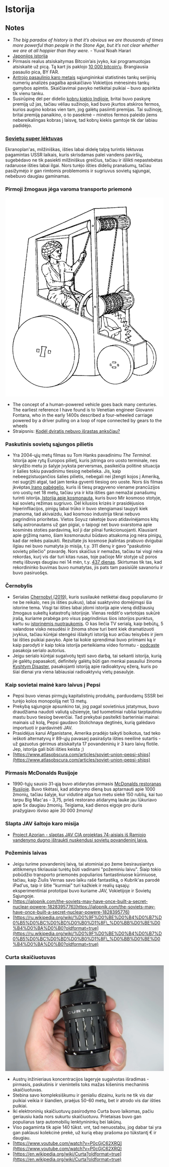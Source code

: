 # Istorija

## Notes

* _The big paradox of history is that it’s obvious we are thousands of times more powerful than people in the Stone Age, but it’s not clear whether we are at all happier than they were. -_ Yuval Noah Harari
* [Japonijos istorija](https://www.youtube.com/watch?v=Mh5LY4Mz15o)
* Pirmasis realus atsiskaitymas Bitcoin’ais įvyko, kai programuotojas atsiskaitė už picą. Tą kart jis paklojo [10 000 bitcoin’ų](http://www.coindesk.com/bitcoin-pizza-day-celebrating-pizza-bought-10000-btc/). Brangiausia pasaulio pica, BY FAR.
* [Antrojo pasaulinio karo metais](https://www.wikiwand.com/en/German\_tank\_problem#/Historical\_problem) sąjungininkai statistinės tankų serijinių numerių analizės pagalba apskaičiavo Vokietijos mėnesinės tankų gamybos apimtis. Skaičiavimai pavyko netikėtai puikiai – buvo apsirikta tik vienu tanku.
* Susirūpinę dėl per didelio [kobrų kiekio Indijoje](http://www.wikiwand.com/en/Cobra\_effect), britai buvo paskyrę premiją už jas, tačiau vėliau sužinojo, kad buvo įkurtos atskiros fermos, kurios augino kobras vien tam, jog galėtų pasiimti premijas. Tai sužinoję, britai premiją panaikino, o to pasekmė – minėtos fermos paleido jiems nebereikalingas kobras į laisvę, tad kobrų kiekis gamtoje tik dar labiau padidėjo.

### [Sovietų super lėktuvas](https://youtu.be/7Hv2dsVkA38)

Ekranoplan'as, milžiniškas, išties labai didelę talpą turintis lėktuvas pagamintas USSR laikais, kuris skrisdamas palei vandens paviršių, sugebėdavo ne tik pasiekti milžiniškus greičius, tačiau ir išlikti nepastebėtas radaruose išties labai ilgai. Nors turėjo išties didelių pranašumų, tačiau pasižymėjo ir gan rimtomis problemomis ir sugriuvus sovietų sąjungai, nebebuvo daugiau gaminamas.

### Pirmoji žmogaus jėga varoma transporto priemonė

![](../../../.gitbook/assets/giovanni-fontana-carriage.png)

* The concept of a human-powered vehicle goes back many centuries. The earliest reference I have found is to Venetian engineer Giovanni Fontana, who in the early 1400s described a four-wheeled carriage powered by a driver pulling on a loop of rope connected by gears to the wheels
* Straipsnis: [Kodėl dviratis nebuvo išrastas anksčiau?](https://rootsofprogress.org/why-did-we-wait-so-long-for-the-bicycle)

### Paskutinis sovietų sąjungos pilietis

* Yra 2004-ųjų metų filmas su Tom Hanks pavadinimu _The Terminal_. Istorija apie rytų Europos pilietį, kuris įstringa oro uosto terminale, nes skrydžio metu jo šalyje įvyksta perversmas, pasikeičia politinė situacija ir šalies tokiu pavadinimu tiesiog nebelieka. Jis, kaip nebeegzistuojančios šalies pilietis, nebegali nei įžengti kojos į Ameriką, nei sugrįžti atgal, tad jam tenka gyventi tiesiog oro uoste. Nors šis filmas įkvėptas[ Irano pabėgelio](https://www.wikiwand.com/en/Mehran\_Karimi\_Nasseri), kuris iš tiesų pragyveno viename prancūzijos oro uostų net 18 metų, tačiau yra ir kita išties gan nemažai panašumų turinti istorija.[ Istorija apie kosmonautą](https://www.rbth.com/history/330415-last-soviet-citizen-cosmonaut), kuris buvo Mir kosmoso stotyje, kai sovietų režimas sugriuvo. Dėl kilusios krizės ir prasidėjusios hiperinfliacijos, pinigų labai trūko ir buvo stengiamasi taupyti kiek įmanoma, tad akivaizdu, kad kosmoso industrija tikrai nebuvo pagrindinis prioritetas. Vietos Soyuz raketoje buvo atidavinėjamos kitų šalių astronautams už gan pigiai, o taipogi net buvo svarstoma apie kosminės stoties pardavimą, kol ji dar pilnai funkcionuojanti. Klausiant apie grįžimą namo, šiam kosmonautui būdavo atsakoma jog nėra pinigų, kad dar reikės palaukti. Rezultate jis kosmose įkalintas prabuvo dvigubai ilgiau nei buvo numatyta jo misija, t.y. 311 dienų ir gavo "paskutinio sovietų piliečio" pravardę. Nors skaičius ir nemažas, tačiau tai visgi nėra rekordas, kurį vis dar turi kitas rusas, toje pačioje Mir stotyje už poros metų išbuvęs daugiau nei 14 mėn, t.y. [437 dienas](https://www.wikiwand.com/en/Valeri\_Polyakov). Skirtumas tik tas, kad rekordininko buvimas buvo numatytas, jis pats tam pasisiūlė savanoriu ir buvo pasiruošęs.

### Černobylis

* Serialas [Chernobyl (2019)](../../filmai/#chernobyl-2019), kuris susilaukė netikėtai daug populiarumo (ir ne be reikalo, nes jis išties puikus), labai suaktyvino domėjimąsi šia istorine tema. Visgi tai išties labai įdomi istorija apie vieną didžiausių žmogaus sukeltų katastrofų istorijoje. Vienas reddit'o vartotojas sukūrė įrašą, kuriame prabėga pro visus pagrindinius šios istorijos punktus, kartu su [istorinėmis nuotraukomis](https://imgur.com/a/TwY6q). O kas liečia TV serialą, kaip bebūtų, 5 valandose visko nesudėsi ir žinoma show turi bent kiek dramatizuoti įvykius, tačiau kūrėjai stengėsi išlaikyti istoriją kuo arčiau teisybės ir jiem tai išties puikiai pavyko. Apie tai kokie sprendimai buvo priimami ką ir kaip parodyti ir kaip tokia istorija perteikiama video formatu - [podcaste ](https://www.youtube.com/watch?v=rUeHPCYtWYQ)pasakoja serialo autorius.
* Jeigu serialo kūrėjai sugalvotų tęsti savo darbą, tai sekanti istorija, kurią jie galėtų papasakoti, definitely galėtų būti gan menkai pasauliui žinoma [Kyshtym Disaster](https://youtu.be/SQCfOjhguO0), pasakojanti istoriją apie radioaktyvų ežerą, kuris po šiai dienai yra viena labiausiai radioaktyvių vietų pasaulyje.

### Kaip sovietai mainė karo laivus į Pepsi

* Pepsi buvo vienas pirmųjų kapitalistinių produktų, parduodamų SSSR bei turėjo kolos monopoliją net 13 metų.
* Prekybą sąjungoje apsunkino tai, jog pagal sovietinius įstatymus, buvo draudžiama naudoti valiutą užsienyje, tad tuometiniai rubliai tarptautiniu mastu buvo tiesiog beverčiai. Tad prekybai pasitelkti barteriniai mainai: mainais už kolą, Pepsi gaudavo Stolichnaya degtinės, kurią galėdavo importuoti ir pardavinėti JAV.
* Prasidėjus karui Afganistane, Amerika pradėjo taikyti boikotus, tad teko ieškoti alternatyvų ir 89-ųjų pavasarį pasirašyta išties neeilinė sutartis - už gazuotus gėrimus atsiskaityta 17 povandeninių ir 3 karo laivų flotile. Jep, istorija gali būti išties keista ;)
* [https://www.atlasobscura.com/articles/soviet-union-pepsi-ships](https://www.atlasobscura.com/articles/soviet-union-pepsi-ships)

### Pirmasis McDonalds Rusijoje

* 1990-tųjų sausio 31-ąją buvo atidarytas pirmasis [McDonalds restoranas Rusijoje](https://www.boredpanda.com/first-mcdonald-restaurant-opens-soviet-union-moscow-russia-1990/?utm\_source=facebook\&utm\_medium=social\&utm\_campaign=organic). Buvo tikėtasi, kad atidarymo dieną bus aptarnauti apie 1000 žmonių, tačiau šalyje, kur vidutinė alga tuo metu siekė 150 rublių, kai tuo tarpu Big Mac'as - 3,75, prieš restorano atidarymą lauke jau lūkuriavo apie 5x daugiau žmonių. Teigiama, kad dienos eigoje pro duris pražygiavo išviso apie 30 000 žmonių!

### Slapta JAV šaltojo karo misija

* [Project Azorian - slaptas JAV CIA projektas 74-aisiais iš Ramiojo vandenyno dugno ištraukti nuskendusi sovietų povandeninį laivą.](https://www.wikiwand.com/en/Project\_Azorian)

### Požeminis laivas

* Jeigu turime povandeninį laivą, tai atominiai po žeme besirausiantys atitikmenys tikriausiai turėtų būti vadinami "požeminiu laivu". Šiaip tokio pobūdžio transporto priemonės populiarios fantastiniuose kūriniuose, tačiau, kaip Žiulis Vernas savo laiku rašė fantastiką, o Kubrik'as parodė iPad'us, taip ir šitie "kurmiai" turi kažkiek ir realių sąsajų: eksperimentiniai prototipai buvo kuriame JAV, Vokietijoje ir Sovietų Sąjungoje.
* [https://jalopnik.com/the-soviets-may-have-once-built-a-secret-nuclear-powere-1828395776](https://jalopnik.com/the-soviets-may-have-once-built-a-secret-nuclear-powere-1828395776)
* [https://ru.wikipedia.org/wiki/%D0%9F%D0%BE%D0%B4%D0%B7%D0%B5%D0%BC%D0%BD%D0%B0%D1%8F\_%D0%BB%D0%BE%D0%B4%D0%BA%D0%B0?oldformat=true](https://ru.wikipedia.org/wiki/%D0%9F%D0%BE%D0%B4%D0%B7%D0%B5%D0%BC%D0%BD%D0%B0%D1%8F\_%D0%BB%D0%BE%D0%B4%D0%BA%D0%B0?oldformat=true)

### Curta skaičiuotuvas

![](../../../.gitbook/assets/download.webp)

* Austrų inžinieriaus koncentracijos lageryje sugalvotas išradimas - pirmasis, paskutinis ir vienintelis toks mažas kišeninis mechaninis skaičiuotuvas.
* Stebina savo kompleksiškumu ir genialiu dizainu, kuris ne tik vis dar puikiai veikia ir šiandien, praėjus 50-60 metų, bet ir atrodo vis dar išties puikiai.
* Iki elektroninių skaičiuotuvų pasirodymo Curta buvo laikomas, pačiu geriausiu kada nors sukurtu skaičiuotuvu. Prietaisas buvo gan populiarus tarp automobilių lenktynininkų bei lakūnų.
* Viso pagaminta tik apie 140 tūkst. vnt, tad nenuostabu, jog dabar tai yra gan paklausi kolekcinė prekė, už kurią ebay prašoma po tūkstantį € ir daugiau.
* [https://www.youtube.com/watch?v=P0cGjC62XRQ](https://www.youtube.com/watch?v=P0cGjC62XRQ)
* [https://en.wikipedia.org/wiki/Curta?oldformat=true](https://en.wikipedia.org/wiki/Curta?oldformat=true)
